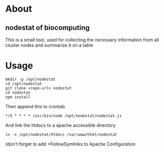 # About
## nodestat of biocomputing
This is a small tool, used for collecting the necessary information from all cluster nodes and summarize it on a table

# Usage
```
mkdir -p /opt/nodestat
cd /opt/nodestat
git clone <repo-url> nodestat
cd nodestat
npm install
```
Then append this to crontab
```
*/5 * * * * /usr/bin/node /opt/nodestat/nodestat.js
```
And link the htdocs to a apache accessible directory
```
ln -s /opt/nodestat/htdocs /var/www/html/nodestat
```
(don't forget to add +FollowSymlinks to Apache Configuration